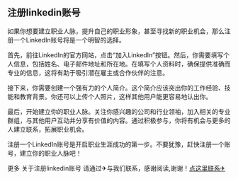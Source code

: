 ## 注册linkedin账号

如果你想要建立职业人脉，提升自己的职业形象，甚至寻找新的职业机会，那么注册一个LinkedIn账号将是一个明智的选择。

首先，前往LinkedIn的官方网站，点击“加入LinkedIn”按钮。然后，你需要填写个人信息，包括姓名、电子邮件地址和所在地。在填写个人资料时，确保提供准确而专业的信息，这将有助于吸引潜在雇主或合作伙伴的注意。

接下来，你需要创建一个强有力的个人简介。这个简介应该突出你的工作经验、技能和教育背景。你还可以上传个人照片，这样其他用户能更容易地认出你。

最后，开始建立你的职业人脉。关注你感兴趣的公司和行业领袖，加入相关的专业群组，与其他用户互动并分享有价值的内容。通过积极参与，你将有机会与更多的人建立联系，拓展职业机会。

注册一个LinkedIn账号是开启职业生涯成功的第一步。不要犹豫，赶快注册一个账号，建立你的职业人脉吧！

更多 关于注册linkedin账号 请通过✈与我们联系，感谢阅读,谢谢！[点这里联系✈](https://a.k02.cc)